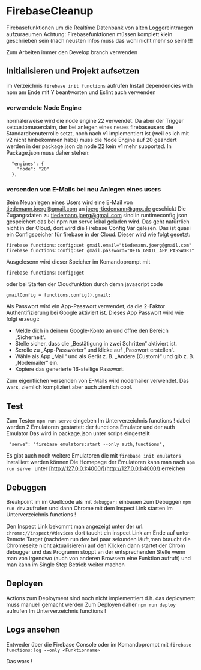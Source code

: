 # FirebaseCleanup
Firebasefunktionen um die Realtíme Datenbank von alten Loggereintraegen aufzuraeumen
Achtung: Firebasefunktionen müssen komplett klein geschrieben sein (nach neusten Infos muss das wohl nicht mehr so sein) !!!

Zum Arbeiten immer den Develop branch verwenden


## Initialisieren und Projekt aufsetzen
im Verzeichnis ```firebase init functions``` aufrufen
Install dependencies with npm am Ende mit Y beantworten und Eslint auch verwenden

### verwendete Node Engine
normalerweise wird die node engine 22 verwendet. Da aber der Trigger setcustomuserclaim, der bei anlegen eines neues firebaseusers die Standardbenuterrolle setzt, noch nach v1 implementiert ist (weil es ich mit v2 nicht hinbekommen habe) muss die Node Engine auf 20 geändert werden in der package.json da node 22 kein v1 mehr supported. In Package.json muss daher stehen:
```
  "engines": {
    "node": "20"
  },
  ```

### versenden von E-Mails bei neu Anlegen eines users
Beim Neuanlegen eines Users wird eine E-Mail von tiedemann.joerg@gmail.com an joerg-tiedemann@gmx.de geschickt
Die Zugangsdaten zu tiedemann.joerg@gmail.com sind in runtimeconfig.json gespeichert das bei npm run serve lokal geladen wird.
Das geht natürrlich nicht in der Cloud, dort wird die Firebase Config Var gelesen. Das ist quasi ein Configspeicher für firebase in der Cloud.
Dieser wird wie folgt gesetzt:
```
firebase functions:config:set gmail.email="tiedemann.joerg@gmail.com"
firebase functions:config:set gmail.password="DEIN_GMAIL_APP_PASSWORT"
```

Ausgelesenn wird dieser Speicher im Komandoprompt mit 
```
firebase functions:config:get
```
oder bei Starten der Cloudfunktion durch demn javascript code
```
gmailConfig = functions.config().gmail;
```

Als Passwort wird ein App-Passwort verwendet, da die 2-Faktor Authentifizierung bei Google aktiviert ist. Dieses App Passwort
wird wie folgt erzeugt:
- Melde dich in deinem Google-Konto an und öffne den Bereich „Sicherheit“.
- Stelle sicher, dass die „Bestätigung in zwei Schritten“ aktiviert ist.
- Scrolle zu „App-Passwörter“ und klicke auf „Passwort erstellen“.
- Wähle als App „Mail“ und als Gerät z. B. „Andere (Custom)“ und gib z. B. „Nodemailer“ ein.
- Kopiere das generierte 16-stellige Passwort.

Zum eigentlichen versenden von E-Mails wird nodemailer verwendet.
Das wars, ziemlich kompliziert aber auch ziemlich cool.


## Test
Zum Testen ```npm run serve``` eingeben
Im Unterverzeichnis functions !
dabei werden 2 Emulatoren gestartet: der functions Emulator und der auth Emulator
Das wird in package.json unter scrips eingestellt
```
 "serve": "firebase emulators:start --only auth,functions",
 ```
Es gibt auch noch weitere Emulatoren die mit ```firebase init emulators``` installiert werden können
Die Homepage der Emulatoren kann man nach ```npm run serve ``` unter [http://127.0.0.1:4000/](http://127.0.0.1:4000/) erreichen    

## Debuggen
Breakpoint im  im Quellcode als mit  ```debugger;``` einbauen
zum Debuggen ```npm run dev``` aufrufen und dann Chrome mit dem Inspect Link starten
Im Unterverzeichnis functions !

Den Inspect Link bekommt man angezeigt unter der url: ```chrome://inspect/#devices``` 
dort taucht ein inspect Link am Ende auf unter Remote Target (nachdem run dev bei paar sekunden läuft,man braucht die Chromeseite nicht aktualisieren) 
auf den Klicken dann startet der Chrom debugger und das Programm stoppt an der entsprechenden Stelle wenn man von irgendwo (auch von anderen Browsern eine Funktion aufruft) 
und man kann im Single Step Betrieb weiter machen

## Deployen
Actions zum Deployment sind noch nicht implementiert d.h. das deployment muss manuell gemacht werden
Zum Deployen daher ```npm run deploy``` aufrufen
Im Unterverzeichnis functions !

## Logs ansehen
Entweder über die Firebase Console oder im Komandoprompt mit
```firebase functions:log --only <Funktionname>```


Das wars !
  
